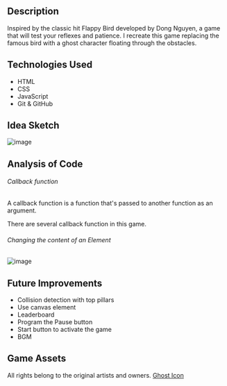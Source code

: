 
## Description
Inspired by the classic hit Flappy Bird developed by Dong Nguyen, a game that will test your reflexes and patience. 
I recreate this game replacing the famous bird with a ghost character floating through the obstacles. 


## Technologies Used
- HTML
- CSS
- JavaScript
- Git & GitHub

## Idea Sketch

![image](https://user-images.githubusercontent.com/125279959/221002812-a06a8ea1-451e-48f0-9df4-30309e4855b0.png)

## Analysis of Code

###### Callback function
A callback function is a function that's passed to another function as an argument.

There are several callback function in this game. 


###### Changing the content of an Element

![image](https://user-images.githubusercontent.com/125279959/221002928-599bee05-61b3-40ec-b479-45ff750caafa.png)


## Future Improvements
- Collision detection with top pillars
- Use canvas element 
- Leaderboard
- Program the Pause button
- Start button to activate the game
- BGM

## Game Assets 
All rights belong to the original artists and owners. 
<a href="https://www.flaticon.com/free-icons/spirit">Ghost Icon</a>

